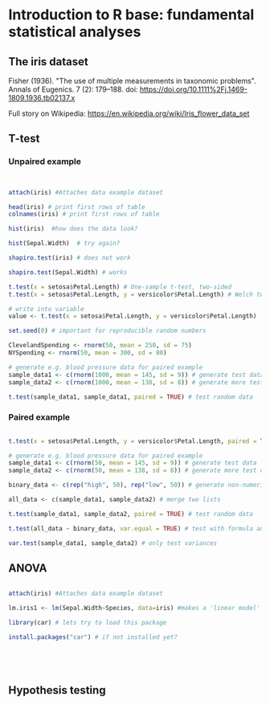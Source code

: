 # Introduction to R base: fundamental statistical analyses

## The iris dataset

Fisher (1936). "The use of multiple measurements in taxonomic problems". Annals of Eugenics. 7 (2): 179–188. doi: https://doi.org/10.1111%2Fj.1469-1809.1936.tb02137.x

Full story on Wikipedia:  https://en.wikipedia.org/wiki/Iris_flower_data_set

## T-test

### Unpaired example

```R


attach(iris) #Attaches data example dataset

head(iris) # print first rows of table
colnames(iris) # print first rows of table

hist(iris)  #how does the data look?

hist(Sepal.Width)  # try again?

shapiro.test(iris) # does not work

shapiro.test(Sepal.Width) # works

t.test(x = setosa$Petal.Length) # One-sample t-test, two-sided
t.test(x = setosa$Petal.Length, y = versicolor$Petal.Length) # Welch two sample t-test (default: unpaired)

# write into variable
value <- t.test(x = setosa$Petal.Length, y = versicolor$Petal.Length) 

set.seed(0) # important for reproducible random numbers

ClevelandSpending <- rnorm(50, mean = 250, sd = 75)
NYSpending <- rnorm(50, mean = 300, sd = 80)

# generate e.g. blood pressure data for paired example
sample_data1 <- c(rnorm(1000, mean = 145, sd = 9)) # generate test data
sample_data2 <- c(rnorm(1000, mean = 138, sd = 8)) # generate more test data

t.test(sample_data1, sample_data1, paired = TRUE) # test random data


```

### Paired example

```R

t.test(x = setosa$Petal.Length, y = versicolor$Petal.Length, paired = T) # Paired t-test, two-sided (default: unpaired)

# generate e.g. blood pressure data for paired example
sample_data1 <- c(rnorm(50, mean = 145, sd = 9)) # generate test data
sample_data2 <- c(rnorm(50, mean = 138, sd = 8)) # generate more test data

binary_data <- c(rep("high", 50), rep("low", 50)) # generate non-numerical test data

all_data <- c(sample_data1, sample_data2) # merge two lists

t.test(sample_data1, sample_data2, paired = TRUE) # test random data

t.test(all_data ~ binary_data, var.equal = TRUE) # test with formula and binary data

var.test(sample_data1, sample_data2) # only test variances
```

## ANOVA

```R

attach(iris) #Attaches data example dataset

lm.iris1 <- lm(Sepal.Width~Species, data=iris) #makes a 'linear model' object 

library(car) # lets try to load this package

install.packages("car") # if not installed yet?






```

## Hypothesis testing

